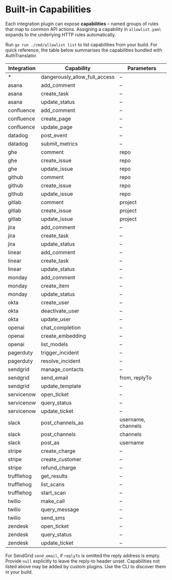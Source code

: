 # Built-in Capabilities

Each integration plugin can expose **capabilities** – named groups of rules that map to common API actions. Assigning a capability in `allowlist.yaml` expands to the underlying HTTP rules automatically.

Run `go run ./cmd/allowlist list` to list capabilities from your build. For quick reference, the table below summarises the capabilities bundled with AuthTranslator.

| Integration | Capability | Parameters |
|-------------|-----------|------------|
| * | dangerously_allow_full_access | – |
| asana | add_comment | – |
| asana | create_task | – |
| asana | update_status | – |
| confluence | add_comment | – |
| confluence | create_page | – |
| confluence | update_page | – |
| datadog | post_event | – |
| datadog | submit_metrics | – |
| ghe | comment | repo |
| ghe | create_issue | repo |
| ghe | update_issue | repo |
| github | comment | repo |
| github | create_issue | repo |
| github | update_issue | repo |
| gitlab | comment | project |
| gitlab | create_issue | project |
| gitlab | update_issue | project |
| jira | add_comment | – |
| jira | create_task | – |
| jira | update_status | – |
| linear | add_comment | – |
| linear | create_task | – |
| linear | update_status | – |
| monday | add_comment | – |
| monday | create_item | – |
| monday | update_status | – |
| okta | create_user | – |
| okta | deactivate_user | – |
| okta | update_user | – |
| openai | chat_completion | – |
| openai | create_embedding | – |
| openai | list_models | – |
| pagerduty | trigger_incident | – |
| pagerduty | resolve_incident | – |
| sendgrid | manage_contacts | – |
| sendgrid | send_email | from, replyTo |
| sendgrid | update_template | – |
| servicenow | open_ticket | – |
| servicenow | query_status | – |
| servicenow | update_ticket | – |
| slack | post_channels_as | username, channels |
| slack | post_channels | channels |
| slack | post_as | username |
| stripe | create_charge | – |
| stripe | create_customer | – |
| stripe | refund_charge | – |
| trufflehog | get_results | – |
| trufflehog | list_scans | – |
| trufflehog | start_scan | – |
| twilio | make_call | – |
| twilio | query_message | – |
| twilio | send_sms | – |
| zendesk | open_ticket | – |
| zendesk | query_status | – |
| zendesk | update_ticket | – |

For SendGrid `send_email`, if `replyTo` is omitted the reply address is empty. Provide `null` explicitly to leave the reply-to header unset.
Capabilities not listed above may be added by custom plugins. Use the CLI to discover them in your build.
